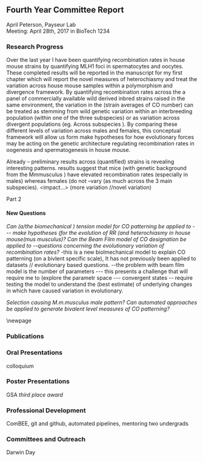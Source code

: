 ## Fourth Year Committee Report
April Peterson, Payseur Lab  
Meeting: April 28th, 2017 in BioTech 1234

### Research Progress
Over the last year I have been quantifying recombination rates in house mouse strains by quantifying MLH1 foci in spermatocytes and oocytes.  These completed results will be reported in the manuscript for my first chapter which will report the novel measures of heterochiasmy and treat the variation across house mouse samples within a polymorphism and divergence framework.  By quantifying recombination rates across the a panel of commercially available wild derived inbred strains raised in the same environment, the variation in the (strain averages of CO number) can be treated as stemming from wild genetic variation within an interbreeding population (within one of the three subspecies) or as variation across divergent populations (eg. Across subspecies ). By comparing these different levels of variation across males and females, this conceptual framework will allow us form make hypotheses for how evolutionary forces may be acting on the genetic architecture regulating recombination rates in oogenesis and spermatogenesis in house mouse. 

Already – preliminary results across (quantified) strains is revealing interesting patterns.
<for example> results suggest that mice (with genetic background from the Mmmusculus )  have elevated recombination rates (especially in males) whereas females (do not –vary (as much across the 3 main subspecies).
<impact…> (more variation //novel variation)

Part 2


#### New Questions
*Can (a/the biomechanical ) tension model for CO patterning be applied to --- make hypotheses (for the evolution of RR (and heterochiasmy in house mouse(mus musculus)?*
*Can the Beam Film model of CO designation be applied to --questions concerning the evolutionary variation of recombination rates?*
-this is a new biolmechanical model to explain CO patterning (on a bivlent specific scale), It has not previously been applied to datasets // evolutionary based questions.
--the problem with beam film model is the number of parameters --- this presents a challenge that will require me to (explore the parametr space  ---  convergent states --  require testing the model to understand the (best estimate) of underlying changes in 
which have caused variation in evolutionary.

*Selection causing M.m.musculus male pattern?*
*Can automated approaches be applied to generate bivalent level measures of CO patterning?*

\newpage

### Publications


### Oral Presentations
colloquium

### Poster Presentations
GSA
*third place award*

### Professional Development
ComBEE, git and github, automated pipelines, mentoring two undergrads

### Committees and Outreach
Darwin Day
